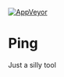 [![AppVeyor](https://img.shields.io/appveyor/ci/aledjones/ping.svg)](https://ci.appveyor.com/project/aledjones/ping/build/1.0.1)
# Ping
Just a silly tool
